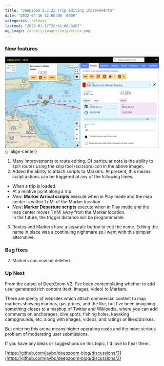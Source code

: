 ```yaml
---
title: "DeepZoom 2.3.23 Trip editing improvements"
date: "2022-04-16 12:00:00 -0800"
categories: release
lastmod: "2022-01-17T20:41:08.342Z"
og_image: /assets/images/snipVertex.png
---
```


### New features

![](/assets/images/snipVertex.png){: .align-center}

1. Many improvements to route editing.  Of particular note is the ability to split routes using the snip tool (scissors icon in the above image).
2. Added the ability to attach scripts to Markers.  At present, this means script actions can be triggered at any of the following times.
- When a trip is loaded.
- At a relative point along a trip.
- *New*: **Marker Arrival scripts** execute when in Play mode and the map center is within 1 nMi of the Marker location.  
- *New*: **Marker Departure scripts** execute when in Play mode and the map center moves 1 nMi away from the Marker location.  
In the future, the trigger distance will be programmable.
3. Routes and Markers have a separate button to edit the name.  Editing the name in place was a continuing nightmare so I went with this simpler alternative.

### Bug fixes
2. Markers can now be deleted.


### Up Next
From the outset of DeepZoom V2, I've been contemplating whether to add user generated rich content (text, images, video) to Markers.

There are plenty of websites which attach commercial content to map markers showing marinas, gas prices, and the like, but I've been imagining something closes to a mashup of Twitter and Wikipedia, where you can add comments on anchorages, dive spots, fishing holes, kayaking campgrounds, etc. along with images, videos, and ratings or likes/dislikes.

But entering this arena means higher operating costs and the more serious problem of moderating user submissions.

If you have any ideas or suggestions on this topic, I'd love to hear them.

[https://github.com/jaybo/deepzoom-blog/discussions/3](https://github.com/jaybo/deepzoom-blog/discussions/3)